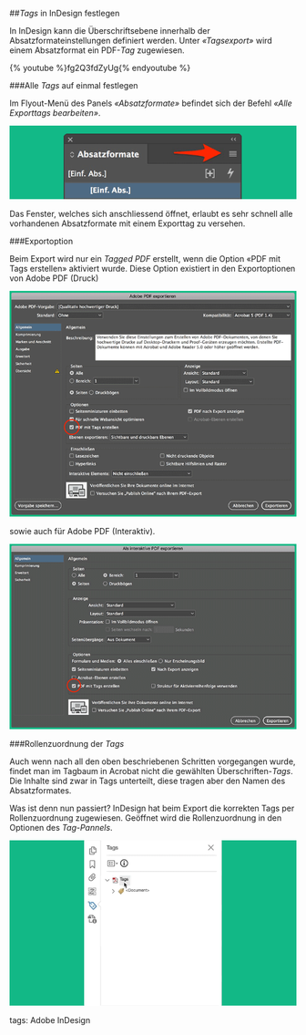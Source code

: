 ##_Tags_ in InDesign festlegen

In InDesign kann die Überschriftsebene innerhalb der Absatzformateinstellungen definiert werden. Unter _«Tagsexport»_ wird einem Absatzformat ein PDF-_Tag_ zugewiesen.

{% youtube %}fg2Q3fdZyUg{% endyoutube %}

###Alle _Tags_ auf einmal festlegen

Im Flyout-Menü des Panels _«Absatzformate»_ befindet sich der Befehl _«Alle Exporttags bearbeiten»_. 

![Wo befindet sich das Flyout-Menü der Absatzformate? Screenshot.](/assets/absatzformate_flyout.png)

Das Fenster, welches sich anschliessend öffnet, erlaubt es sehr schnell alle vorhandenen Absatzformate mit einem Exporttag zu versehen.

###Exportoption

Beim Export wird nur ein _Tagged PDF_ erstellt, wenn die Option «PDF mit Tags erstellen» aktiviert wurde. Diese Option existiert in den Exportoptionen von Adobe PDF (Druck)

![Screenshot vom PDF-Exportdialog Druck.](/assets/Adobe_PDF_exportieren.png)

sowie auch für Adobe PDF (Interaktiv).

![Screenshot vom PDF-Exportdialog Interaktiv.](/assets/Als_interaktive_PDF_exportieren.png)

###Rollenzuordnung der _Tags_

Auch wenn nach all den oben beschriebenen Schritten vorgegangen wurde, findet man im Tagbaum in Acrobat nicht die gewählten Überschriften-_Tags_. Die Inhalte sind zwar in Tags unterteilt, diese tragen aber den Namen des Absatzformates. 

Was ist denn nun passiert? InDesign hat beim Export die korrekten Tags per Rollenzuordnung zugewiesen. Geöffnet wird die Rollenzuordnung in den Optionen des _Tag-Pannels_.

![Wo sind die Optionen im Tags-Panel. Animiertes Gif.](/assets/rollenzuordnung_oeffnen.gif)

tags: Adobe InDesign